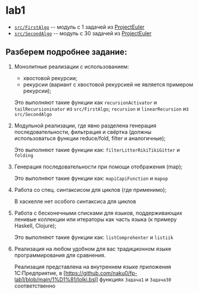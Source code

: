 # lab1

* [`src/FirstAlgo`](https://github.com/naku0/fp-lab1/blob/main/src/FirstAlgo.hs) -- модуль с 1 задачей из [ProjectEuler](https://projecteuler.net/problem=1)
* [`src/SecondAlgo`](https://github.com/naku0/fp-lab1/blob/main/src/SecondAlgo.hs) -- модуль с 30 задачей из [ProjectEuler](https://projecteuler.net/problem=30)

## Разберем подробнее задание:

1. Монолитные реализации с использованием:
    * хвостовой рекурсии;
    * рекурсии (вариант с хвостовой рекурсией не является примером рекурсии);

    Это выполняют такие функции как `recursionActivator` и `tailRecursioninator` из `src/FirstAlgo`; `recursion` и `linearRecursion` из `src/SecondAlgo`

2. Модульной реализации, где явно разделена генерация последовательности, фильтрация и свёртка (должны использоваться функции reduce/fold, filter и аналогичные);

    Это выполняют такие функции как: `filterLitterRikiTikiGitter` и `folding`

3. Генерация последовательности при помощи отображения (map);

    Это выполняют такие функции как: `mapiCapiFunction` и `mapop`

4. Работа со спец. синтаксисом для циклов (где применимо);

    В хаскелле нет особого синтаксиса для циклов

5. Работа с бесконечными списками для языков, поддерживающих ленивые коллекции или итераторы как часть языка (к примеру Haskell, Clojure);

    Это выполняют такие функции как: `listComprehenter` и `listiik`

6. Реализация на любом удобном для вас традиционном языке программирования для сравнения.

    Реализация представлена на внутреннем языке приложения 1С:Предприятие, в [https://github.com/naku0/fp-lab1/blob/main/1%D1%81/lolki.bsl] функциях `Задача1` и `Задача30` соответственно
